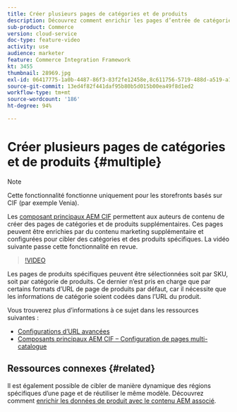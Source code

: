 ```yaml
---
title: Créer plusieurs pages de catégories et de produits
description: Découvrez comment enrichir les pages d’entrée de catégorie et de détails des produits avec du contenu marketing ciblé.
sub-product: Commerce
version: cloud-service
doc-type: feature-video
activity: use
audience: marketer
feature: Commerce Integration Framework
kt: 3455
thumbnail: 28969.jpg
exl-id: 06417775-1a0b-4487-86f3-83f2fe12458e,8c611756-5719-488d-a519-a12c5c90c614
source-git-commit: 13ed4f82f441daf95b80b5d015b00ea49f8d1ed2
workflow-type: tm+mt
source-wordcount: '186'
ht-degree: 94%

---
```


# Créer plusieurs pages de catégories et de produits {#multiple}

>[!NOTE]
>
> Cette fonctionnalité fonctionne uniquement pour les storefronts basés sur CIF (par exemple Venia).

Les [composant principaux AEM CIF](https://github.com/adobe/aem-core-cif-components) permettent aux auteurs de contenu de créer des pages de catégories et de produits supplémentaires. Ces pages peuvent être enrichies par du contenu marketing supplémentaire et configurées pour cibler des catégories et des produits spécifiques. La vidéo suivante passe cette fonctionnalité en revue.

>[!VIDEO](https://video.tv.adobe.com/v/28969/?quality=12)

Les pages de produits spécifiques peuvent être sélectionnées soit par SKU, soit par catégorie de produits. Ce dernier n’est pris en charge que par certains formats d’URL de page de produits par défaut, car il nécessite que les informations de catégorie soient codées dans l’URL du produit.

Vous trouverez plus d’informations à ce sujet dans les ressources suivantes :

- [Configurations d’URL avancées](../configuring/advanced-url-configuration.md)
- [Composants principaux AEM CIF – Configuration de pages multi-catalogue](https://github.com/adobe/aem-core-cif-components/wiki/configuration#multi-catalog-page-template-configuration)

## Ressources connexes {#related}

Il est également possible de cibler de manière dynamique des régions spécifiques d’une page et de réutiliser le même modèle. Découvrez comment [enrichir les données de produit avec le contenu AEM associé](./enrich-product-associated-content.md).
